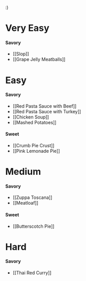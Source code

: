 :)
# Very Easy

#### Savory
- [[Slop]]
- [[Grape Jelly Meatballs]]
# Easy

#### Savory
- [[Red Pasta Sauce with Beef]]
- [[Red Pasta Sauce with Turkey]]
- [[Chicken Soup]]
- [[Mashed Potatoes]]
#### Sweet
- [[Crumb Pie Crust]]
- [[Pink Lemonade Pie]]
# Medium

#### Savory
- [[Zuppa Toscana]]
- [[Meatloaf]]

#### Sweet
- [[Butterscotch Pie]]
# Hard

#### Savory
- [[Thai Red Curry]]
